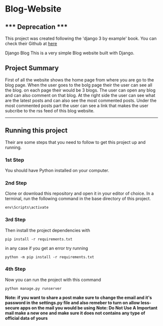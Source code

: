 # Blog-Website
*** Deprecation ***
---
This project was created following the 'django 3 by example' book. You can check their Github at [here](https://github.com/PacktPublishing/Django-3-by-Example)

Django Blog
This is a very simple Blog website built with Django.

Project Summary
---
First of all the website shows the home page from where you are go to the blog page. When the user goes to the bolg page their the user can see all the blog. on each page their would be 3 blogs. The user can open any blog and can also comment on that blog. At the right side the user can see what are the latest posts and can also see the most commented posts. Under the most commented posts part the user can see a link that makes the user subcribe to the rss feed of this blog website.

_________________
Running this project
---
Their are some steps that you need to follow to get this project up and running.

### 1st Step
You should have Python installed on your computer.

### 2nd Step
Clone or download this repository and open it in your editor of choice. In a terminal, run the following command in the base directory of this project.
```
env\Scripts\activate
```

### 3rd Step
Then install the project dependencies with
```
pip install -r requirements.txt
```
in any case if you get an error try running
```
python -m pip install -r requirements.txt
```

### 4th Step
Now you can run the project with this command
```
python manage.py runserver
```

**Note: if you want to share a post make sure to change the email and it's password in the settings.py file and also
remeber to turn on allow less-secure apps on the mail you would be using**
**Note: Do Not Use A Important mail make a new one and make sure it does not contains any type of official data of yours**
